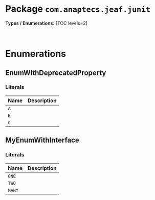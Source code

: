 # Package `com.anaptecs.jeaf.junit`

**Types / Enumerations:**
[TOC levels=2]



<br>

# Enumerations
## EnumWithDeprecatedProperty


### Literals

| Name | Description |
|------|-------------|
| `A` |  |
| `B` |  |
| `C` |  |

## MyEnumWithInterface


### Literals

| Name | Description |
|------|-------------|
| `ONE` |  |
| `TWO` |  |
| `MANY` |  |

